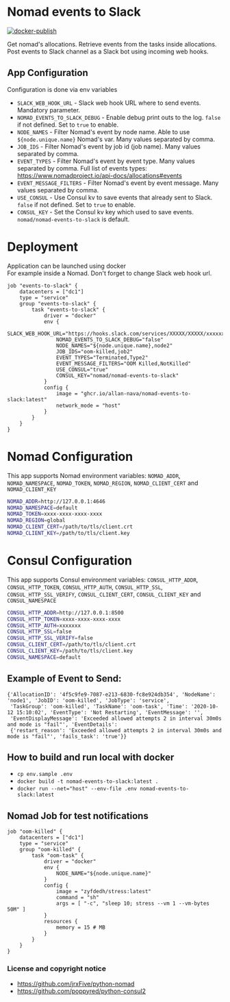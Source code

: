 # Nomad events to Slack
[![docker-publish](https://github.com/Allan-Nava/nomad-events-to-slack/actions/workflows/docker-publish.yml/badge.svg)](https://github.com/Allan-Nava/nomad-events-to-slack/actions/workflows/docker-publish.yml)

Get nomad's allocations. Retrieve events from the tasks inside allocations. Post events to Slack channel as a Slack bot using incoming web hooks.

## App Configuration

Configuration is done via env variables

* `SLACK_WEB_HOOK_URL` - Slack web hook URL where to send events. Mandatory parameter.
* `NOMAD_EVENTS_TO_SLACK_DEBUG` -  Enable debug print outs to the log. `false` if not defined. Set to `true` to enable.
* `NODE_NAMES` - Filter Nomad's event by node name. Able to use `${node.unique.name}` Nomad's var. Many values separated by comma.
* `JOB_IDS` - Filter Nomad's event by job id (job name). Many values separated by comma.
* `EVENT_TYPES` - Filter Nomad's event by event type. Many values separated by comma. Full list of events types: https://www.nomadproject.io/api-docs/allocations#events
* `EVENT_MESSAGE_FILTERS` - Filter Nomad's event by event message. Many values separated by comma.
* `USE_CONSUL` - Use Consul kv to save events that already sent to Slack. `false` if not defined. Set to `true` to enable.
* `CONSUL_KEY` - Set the Consul kv key which used to save events. `nomad/nomad-events-to-slack` is default.

# Deployment
Application can be launched using docker  
For example inside a Nomad. Don't forget to change Slack web hook url.
```hcl
job "events-to-slack" {
    datacenters = ["dc1"]
    type = "service"
    group "events-to-slack" {
        task "events-to-slack" {
            driver = "docker"
            env {
                SLACK_WEB_HOOK_URL="https://hooks.slack.com/services/XXXXX/XXXXX/xxxxxxxxxxxxxxxxxxxxx"
                NOMAD_EVENTS_TO_SLACK_DEBUG="false"
                NODE_NAMES="${node.unique.name},node2"
                JOB_IDS="oom-killed,job2"
                EVENT_TYPES="Terminated,Type2"
                EVENT_MESSAGE_FILTERS="OOM Killed,NotKilled"
                USE_CONSUL="true"
                CONSUL_KEY="nomad/nomad-events-to-slack"
            }
            config {
                image = "ghcr.io/allan-nava/nomad-events-to-slack:latest"
                network_mode = "host"
            }
        }
    }
}
```

# Nomad Configuration
This app supports Nomad environment variables: `NOMAD_ADDR`, `NOMAD_NAMESPACE`, `NOMAD_TOKEN`, `NOMAD_REGION`, `NOMAD_CLIENT_CERT` and `NOMAD_CLIENT_KEY`

```bash
NOMAD_ADDR=http://127.0.0.1:4646
NOMAD_NAMESPACE=default
NOMAD_TOKEN=xxxx-xxxx-xxxx-xxxx
NOMAD_REGION=global
NOMAD_CLIENT_CERT=/path/to/tls/client.crt
NOMAD_CLIENT_KEY=/path/to/tls/client.key
```


# Consul Configuration
This app supports Consul environment variables: `CONSUL_HTTP_ADDR`, `CONSUL_HTTP_TOKEN`, `CONSUL_HTTP_AUTH`, `CONSUL_HTTP_SSL`, `CONSUL_HTTP_SSL_VERIFY`, `CONSUL_CLIENT_CERT`, `CONSUL_CLIENT_KEY` and `CONSUL_NAMESPACE`
```bash
CONSUL_HTTP_ADDR=http://127.0.0.1:8500
CONSUL_HTTP_TOKEN=xxxx-xxxx-xxxx-xxxx
CONSUL_HTTP_AUTH=xxxxxxx
CONSUL_HTTP_SSL=false
CONSUL_HTTP_SSL_VERIFY=false
CONSUL_CLIENT_CERT=/path/to/tls/client.crt
CONSUL_CLIENT_KEY=/path/to/tls/client.key
CONSUL_NAMESPACE=default
```
 

## Example of Event to Send: 
```
{'AllocationID': '4f5c9fe9-7087-e213-6830-fc8e924db354', 'NodeName': 'node1', 'JobID': 'oom-killed', 'JobType': 'service',
 'TaskGroup': 'oom-killed', 'TaskName': 'oom-task', 'Time': '2020-10-12 15:10:02', 'EventType': 'Not Restarting', 'EventMessage': '', 
 'EventDisplayMessage': 'Exceeded allowed attempts 2 in interval 30m0s and mode is "fail"', 'EventDetails': 
 {'restart_reason': 'Exceeded allowed attempts 2 in interval 30m0s and mode is "fail"', 'fails_task': 'true'}}
```

## How to build and run local with docker
- `cp env.sample .env`
- `docker build -t nomad-events-to-slack:latest .`
- `docker run --net="host" --env-file .env nomad-events-to-slack:latest`

## Nomad Job for test notifications
```hcl
job "oom-killed" {
    datacenters = ["dc1"]
    type = "service"
    group "oom-killed" {
        task "oom-task" {
            driver = "docker"
            env {
                NODE_NAME="${node.unique.name}"
            }
            config {
                image = "zyfdedh/stress:latest"
                command = "sh"
                args = [ "-c", "sleep 10; stress --vm 1 --vm-bytes 50M" ]
            }
            resources {
                memory = 15 # MB
            }
        }
    }
}
```

### License and copyright notice
- https://github.com/jrxFive/python-nomad
- https://github.com/poppyred/python-consul2